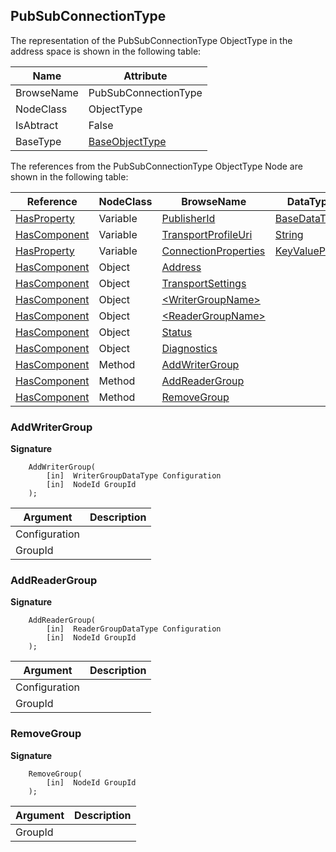 <!-- objecttype -->
## PubSubConnectionType

The representation of the PubSubConnectionType ObjectType in the address space is shown in the following table:  

|Name|Attribute|
|---|---|
|BrowseName|PubSubConnectionType|
|NodeClass|ObjectType|
|IsAbtract|False|
|BaseType|[BaseObjectType](../../../Part5/ObjectTypes/BaseObjectType/readme.md)|

The references from the PubSubConnectionType ObjectType Node are shown in the following table:  

|Reference|NodeClass|BrowseName|DataType|TypeDefinition|ModellingRule|
|---|---|---|---|---|---|
|[HasProperty](../../../Part3/ReferenceTypes/HasProperty/readme.md)|Variable|[PublisherId](#PublisherId)|[BaseDataType](../../../Part3/DataTypes/BaseDataType/readme.md)|[PropertyType](../../Part5/VariableTypes/PropertyType/readme.md)|[Mandatory](../../Objects/Mandatory/readme.md)|
|[HasComponent](../../../Part3/ReferenceTypes/HasComponent/readme.md)|Variable|[TransportProfileUri](#TransportProfileUri)|[String](../../../Part3/DataTypes/String/readme.md)|[SelectionListType](../../Part5/VariableTypes/SelectionListType/readme.md)|[Mandatory](../../Objects/Mandatory/readme.md)|
|[HasProperty](../../../Part3/ReferenceTypes/HasProperty/readme.md)|Variable|[ConnectionProperties](#ConnectionProperties)|[KeyValuePair](../../../Part5/DataTypes/KeyValuePair/readme.md)[]|[PropertyType](../../Part5/VariableTypes/PropertyType/readme.md)|[Mandatory](../../Objects/Mandatory/readme.md)|
|[HasComponent](../../../Part3/ReferenceTypes/HasComponent/readme.md)|Object|[Address](#Address)||[NetworkAddressType](../../Part14/ObjectTypes/NetworkAddressType/readme.md)|[Mandatory](../../Objects/Mandatory/readme.md)|
|[HasComponent](../../../Part3/ReferenceTypes/HasComponent/readme.md)|Object|[TransportSettings](#TransportSettings)||[ConnectionTransportType](../../Part14/ObjectTypes/ConnectionTransportType/readme.md)|[Optional](../../Objects/Optional/readme.md)|
|[HasComponent](../../../Part3/ReferenceTypes/HasComponent/readme.md)|Object|[&lt;WriterGroupName&gt;](#&lt;WriterGroupName&gt;)||[WriterGroupType](../../Part14/ObjectTypes/WriterGroupType/readme.md)|[OptionalPlaceholder](../../Objects/OptionalPlaceholder/readme.md)|
|[HasComponent](../../../Part3/ReferenceTypes/HasComponent/readme.md)|Object|[&lt;ReaderGroupName&gt;](#&lt;ReaderGroupName&gt;)||[ReaderGroupType](../../Part14/ObjectTypes/ReaderGroupType/readme.md)|[OptionalPlaceholder](../../Objects/OptionalPlaceholder/readme.md)|
|[HasComponent](../../../Part3/ReferenceTypes/HasComponent/readme.md)|Object|[Status](#Status)||[PubSubStatusType](../../Part14/ObjectTypes/PubSubStatusType/readme.md)|[Mandatory](../../Objects/Mandatory/readme.md)|
|[HasComponent](../../../Part3/ReferenceTypes/HasComponent/readme.md)|Object|[Diagnostics](#Diagnostics)||[PubSubDiagnosticsConnectionType](../../Part14/ObjectTypes/PubSubDiagnosticsConnectionType/readme.md)|[Optional](../../Objects/Optional/readme.md)|
|[HasComponent](../../../Part3/ReferenceTypes/HasComponent/readme.md)|Method|[AddWriterGroup](#AddWriterGroup)|||[Optional](../../Objects/Optional/readme.md)|
|[HasComponent](../../../Part3/ReferenceTypes/HasComponent/readme.md)|Method|[AddReaderGroup](#AddReaderGroup)|||[Optional](../../Objects/Optional/readme.md)|
|[HasComponent](../../../Part3/ReferenceTypes/HasComponent/readme.md)|Method|[RemoveGroup](#RemoveGroup)|||[Optional](../../Objects/Optional/readme.md)|

### <a name="AddWriterGroup"></a>AddWriterGroup

**Signature**
```
    AddWriterGroup(
        [in]  WriterGroupDataType Configuration
        [in]  NodeId GroupId
    );
```

|Argument|Description|
|---|---|
|Configuration||
|GroupId||

### <a name="AddReaderGroup"></a>AddReaderGroup

**Signature**
```
    AddReaderGroup(
        [in]  ReaderGroupDataType Configuration
        [in]  NodeId GroupId
    );
```

|Argument|Description|
|---|---|
|Configuration||
|GroupId||

### <a name="RemoveGroup"></a>RemoveGroup

**Signature**
```
    RemoveGroup(
        [in]  NodeId GroupId
    );
```

|Argument|Description|
|---|---|
|GroupId||



